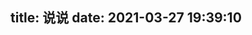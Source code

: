 title: 说说
date: 2021-03-27 19:39:10
---

<script>
new Artitalk({
      appId: 'p95RjGx6j5Cwoj8xsERtdmS5-MdYXbMMI',
      appKey: 'TvUakGomspnB7yj35UupgRVt',
      atEmoji: {
                  baiyan: "https://cdn.jsdelivr.net/gh/Artitalk/Artitalk-emoji/baiyan.png",
                  bishi: "https://cdn.jsdelivr.net/gh/Artitalk/Artitalk-emoji/bishi.png",
                  bizui: "https://cdn.jsdelivr.net/gh/Artitalk/Artitalk-emoji/bizui.png",
                  chan: "https://cdn.jsdelivr.net/gh/Artitalk/Artitalk-emoji/chan.png",
                  daku: "https://cdn.jsdelivr.net/gh/Artitalk/Artitalk-emoji/daku.png",
                  dalao: "https://cdn.jsdelivr.net/gh/Artitalk/Artitalk-emoji/dalao.png",
                  dalian: "https://cdn.jsdelivr.net/gh/Artitalk/Artitalk-emoji/dalian.png",
                  dianzan: "https://cdn.jsdelivr.net/gh/Artitalk/Artitalk-emoji/dianzan.png",
                  doge: "https://cdn.jsdelivr.net/gh/Artitalk/Artitalk-emoji/doge.png",
                  facai: "https://cdn.jsdelivr.net/gh/Artitalk/Artitalk-emoji/facai.png",
                  fadai: "https://cdn.jsdelivr.net/gh/Artitalk/Artitalk-emoji/fadai.png",
                  fanu: "https://cdn.jsdelivr.net/gh/Artitalk/Artitalk-emoji/fanu.png",
      },
})
</script>


